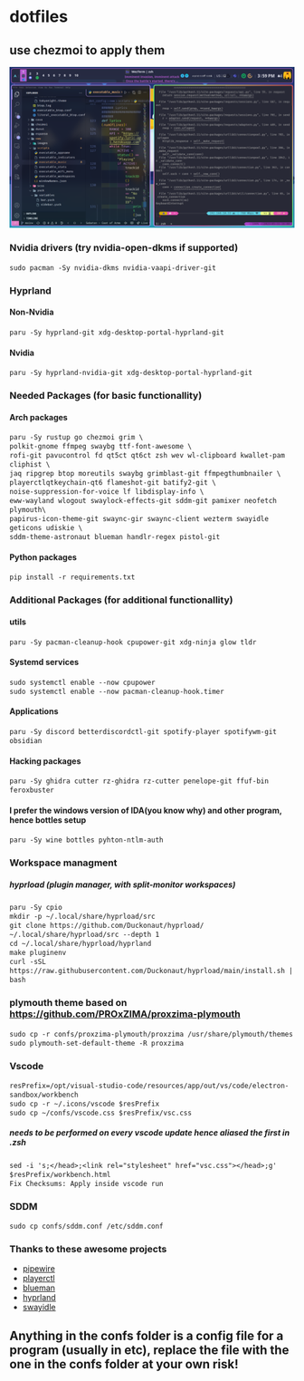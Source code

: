 # dotfiles 
## use chezmoi to apply them

![Hyprland](/hyprland.png)


### Nvidia drivers (try nvidia-open-dkms if supported)
```
sudo pacman -Sy nvidia-dkms nvidia-vaapi-driver-git
```

### Hyprland
#### Non-Nvidia
```
paru -Sy hyprland-git xdg-desktop-portal-hyprland-git
```
#### Nvidia
```
paru -Sy hyprland-nvidia-git xdg-desktop-portal-hyprland-git
```



### Needed Packages (for basic functionallity)

#### Arch packages
```
paru -Sy rustup go chezmoi grim \
polkit-gnome ffmpeg swaybg ttf-font-awesome \
rofi-git pavucontrol fd qt5ct qt6ct zsh wev wl-clipboard kwallet-pam cliphist \
jaq ripgrep btop moreutils swaybg grimblast-git ffmpegthumbnailer \
playerctlqtkeychain-qt6 flameshot-git batify2-git \
noise-suppression-for-voice lf libdisplay-info \
eww-wayland wlogout swaylock-effects-git sddm-git pamixer neofetch plymouth\
papirus-icon-theme-git swaync-gir swaync-client wezterm swayidle geticons udiskie \
sddm-theme-astronaut blueman handlr-regex pistol-git
```

#### Python packages
```
pip install -r requirements.txt
```

### Additional Packages (for additional functionallity)

#### utils
```
paru -Sy pacman-cleanup-hook cpupower-git xdg-ninja glow tldr
```

#### Systemd services
```
sudo systemctl enable --now cpupower
sudo systemctl enable --now pacman-cleanup-hook.timer
```

#### Applications
```
paru -Sy discord betterdiscordctl-git spotify-player spotifywm-git obsidian
```

#### Hacking packages
```
paru -Sy ghidra cutter rz-ghidra rz-cutter penelope-git ffuf-bin feroxbuster
```

#### I prefer the windows version of IDA(you know why) and other program, hence bottles setup
```
paru -Sy wine bottles pyhton-ntlm-auth
```

### Workspace managment

##### hyprload (plugin manager, with split-monitor workspaces)
```
paru -Sy cpio
mkdir -p ~/.local/share/hyprload/src
git clone https://github.com/Duckonaut/hyprload/ ~/.local/share/hyprload/src --depth 1
cd ~/.local/share/hyprload/hyprland
make pluginenv
curl -sSL https://raw.githubusercontent.com/Duckonaut/hyprload/main/install.sh | bash
```

### plymouth theme based on https://github.com/PROxZIMA/proxzima-plymouth
```
sudo cp -r confs/proxzima-plymouth/proxzima /usr/share/plymouth/themes
sudo plymouth-set-default-theme -R proxzima
```

### Vscode
```
resPrefix=/opt/visual-studio-code/resources/app/out/vs/code/electron-sandbox/workbench
sudo cp -r ~/.icons/vscode $resPrefix
sudo cp ~/confs/vscode.css $resPrefix/vsc.css
```
##### needs to be performed on every vscode update hence aliased the first in .zsh
```
sed -i 's;</head>;<link rel="stylesheet" href="vsc.css"></head>;g' $resPrefix/workbench.html
Fix Checksums: Apply inside vscode run
```

### SDDM
```
sudo cp confs/sddm.conf /etc/sddm.conf
```

### Thanks to these awesome projects
* [pipewire](https://archlinux.org/packages/extra/x86_64/pipewire/)
* [playerctl](https://www.archlinux.org/packages/extra/x86_64/playerctl/)
* [blueman](https://archlinux.org/packages/extra/x86_64/blueman/)
* [hyprland](https://aur.archlinux.org/packages/hyprland-git/)
* [swayidle](https://archlinux.org/packages/extra/x86_64/swayidle/)

## Anything in the confs folder is a config file for a program (usually in etc), replace the file with the one in the confs folder __at your own risk__!

